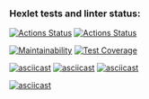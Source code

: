 ### Hexlet tests and linter status:
[![Actions Status](https://github.com/fzxcvbn/php-project-48/actions/workflows/hexlet-check.yml/badge.svg)](https://github.com/fzxcvbn/php-project-48/actions)
[![Actions Status](https://github.com/fzxcvbn/php-project-48/actions/workflows/check.yml/badge.svg)](https://github.com/fzxcvbn/php-project-48/actions)

[![Maintainability](https://api.codeclimate.com/v1/badges/97a85b243d3115e26757/maintainability)](https://codeclimate.com/github/fzxcvbn/php-project-48/maintainability)
[![Test Coverage](https://api.codeclimate.com/v1/badges/97a85b243d3115e26757/test_coverage)](https://codeclimate.com/github/fzxcvbn/php-project-48/test_coverage)

[![asciicast](https://asciinema.org/a/ZrWQEKDHEzHNyqwUHvAGW2z23.svg)](https://asciinema.org/a/ZrWQEKDHEzHNyqwUHvAGW2z23)
[![asciicast](https://asciinema.org/a/1PSALF9LpNJqDrjslitNKOWTs.svg)](https://asciinema.org/a/1PSALF9LpNJqDrjslitNKOWTs)
[![asciicast](https://asciinema.org/connect/ae644b7a-5871-455d-98a8-15726ccf950a.svg)](https://asciinema.org/connect/ae644b7a-5871-455d-98a8-15726ccf950a)

[![asciicast](https://asciinema.org/connect/ae644b7a-5871-455d-98a8-15726ccf950a.svg)](https://asciinema.org/connect/ae644b7a-5871-455d-98a8-15726ccf950a)

